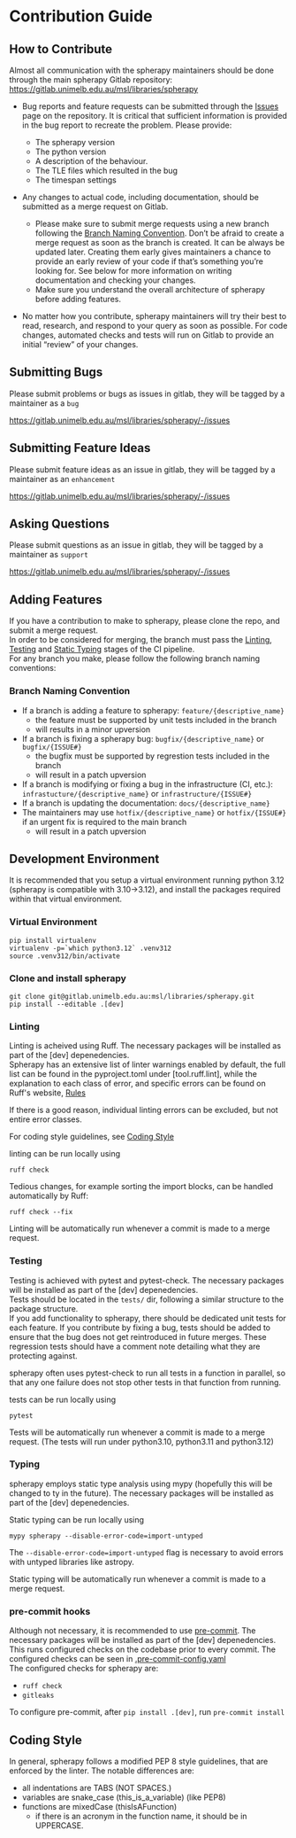 # Contribution Guide

## How to Contribute
Almost all communication with the spherapy maintainers should be done through the main spherapy Gitlab repository: https://gitlab.unimelb.edu.au/msl/libraries/spherapy

- Bug reports and feature requests can be submitted through the [Issues](https://gitlab.unimelb.edu.au/msl/libraries/spherapy/-/issues/) page on the repository. It is critical that sufficient information is provided in the bug report to recreate the problem. Please provide:
  - The spherapy version
  - The python version
  - A description of the behaviour.
  - The TLE files which resulted in the bug
  - The timespan settings

- Any changes to actual code, including documentation, should be submitted as a merge request on Gitlab.
  - Please make sure to submit merge requests using a new branch following the [Branch Naming Convention](#branch-naming-convention). Don’t be afraid to create a merge request as soon as the branch is created. It can be always be updated later. Creating them early gives maintainers a chance to provide an early review of your code if that’s something you’re looking for. See below for more information on writing documentation and checking your changes.
  - Make sure you understand the overall architecture of spherapy before adding features.

- No matter how you contribute, spherapy maintainers will try their best to read, research, and respond to your query as soon as possible. For code changes, automated checks and tests will run on Gitlab to provide an initial “review” of your changes.

## Submitting Bugs
Please submit problems or bugs as issues in gitlab, they will be tagged by a maintainer as a `bug`

https://gitlab.unimelb.edu.au/msl/libraries/spherapy/-/issues

## Submitting Feature Ideas
Please submit feature ideas as an issue in gitlab, they will be tagged by a maintainer as an `enhancement`

https://gitlab.unimelb.edu.au/msl/libraries/spherapy/-/issues

## Asking Questions
Please submit questions as an issue in gitlab, they will be tagged by a maintainer as `support`

https://gitlab.unimelb.edu.au/msl/libraries/spherapy/-/issues

## Adding Features
If you have a contribution to make to spherapy, please clone the repo, and submit a merge request.  
In order to be considered for merging, the branch must pass the [Linting](#linting), [Testing](#testing) and [Static Typing](#typing) stages of the CI pipeline.  
For any branch you make, please follow the following branch naming conventions:

### Branch Naming Convention
- If a branch is adding a feature to spherapy: `feature/{descriptive_name}`
  - the feature must be supported by unit tests included in the branch
  - will results in a minor upversion
- If a branch is fixing a spherapy bug: `bugfix/{descriptive_name}` or `bugfix/{ISSUE#}`
  - the bugfix must be supported by regrestion tests included in the branch
  - will result in a patch upversion
- If a branch is modifying or fixing a bug in the infrastructure (CI, etc.): `infrastucture/{descriptive_name}` or `infrastructure/{ISSUE#}`
- If a branch is updating the documentation: `docs/{descriptive_name}`
- The maintainers may use `hotfix/{descriptive_name}` or `hotfix/{ISSUE#}` if an urgent fix is required to the main branch
  - will result in a patch upversion


## Development Environment
It is recommended that you setup a virtual environment running python 3.12 (spherapy is compatible with 3.10->3.12), and install the packages required within that virtual environment.

### Virtual Environment
```
pip install virtualenv
virtualenv -p=`which python3.12` .venv312
source .venv312/bin/activate
```

### Clone and install spherapy
```
git clone git@gitlab.unimelb.edu.au:msl/libraries/spherapy.git
pip install --editable .[dev]
```

### Linting
Linting is acheived using Ruff. The necessary packages will be installed as part of the \[dev\] depenedencies.  
Spherapy has an extensive list of linter warnings enabled by default, the full list can be found in the pyproject.toml under [tool.ruff.lint], while the explanation to each class of error, and specific errors can be found on Ruff's website, [Rules](https://docs.astral.sh/ruff/rules/)

If there is a good reason, individual linting errors can be excluded, but not entire error classes.

For coding style guidelines, see [Coding Style](#coding-style)

linting can be run locally using
```
ruff check
```
Tedious changes, for example sorting the import blocks, can be handled automatically by Ruff:
```
ruff check --fix
```
Linting will be automatically run whenever a commit is made to a merge request.

### Testing
Testing is achieved with pytest and pytest-check. The necessary packages will be installed as part of the \[dev\] depenedencies.  
Tests should be located in the `tests/` dir, following a similar structure to the package structure.  
If you add functionality to spherapy, there should be dedicated unit tests for each feature. If you contribute by fixing a bug, tests should be added to ensure that the bug does not get reintroduced in future merges. These regression tests should have a comment note detailing what they are protecting against.  

spherapy often uses pytest-check to run all tests in a function in parallel, so that any one failure does not stop other tests in that function from running.  

tests can be run locally using 
```
pytest
```

Tests will be automatically run whenever a commit is made to a merge request. (The tests will run under python3.10, python3.11 and python3.12)

### Typing
spherapy employs static type analysis using mypy (hopefully this will be changed to ty in the future). The necessary packages will be installed as part of the \[dev\] depenedencies.

Static typing can be run locally using
```
mypy spherapy --disable-error-code=import-untyped
```
The `--disable-error-code=import-untyped` flag is necessary to avoid errors with untyped libraries like astropy.

Static typing will be automatically run whenever a commit is made to a merge request.

### pre-commit hooks
Although not necessary, it is recommended to use [pre-commit](https://pre-commit.com/). The necessary packages will be installed as part of the \[dev\] depenedencies.  
This runs configured checks on the codebase prior to every commit. The configured checks can be seen in [.pre-commit-config.yaml](https://gitlab.unimelb.edu.au/msl/libraries/spherapy/-/blob/main/.pre-commit-config.yaml)  
The configured checks for spherapy are:
- `ruff check`
- `gitleaks`

To configure pre-commit, after `pip install .[dev]`, run `pre-commit install`

## Coding Style
In general, spherapy follows a modified PEP 8 style guidelines, that are enforced by the linter. The notable differences are:
- all indentations are TABS (NOT SPACES.)
- variables are snake_case (this_is_a_variable) (like PEP8)
- functions are mixedCase (thisIsAFunction)
  - if there is an acronym in the function name, it should be in UPPERCASE.
